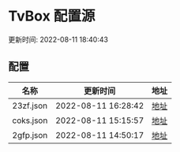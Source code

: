 
# TvBox 配置源

更新时间: 2022-08-11 18:40:43


## 配置

|   名称  | 更新时间  |地址  |
|  ----  | ----  |----  |
|  23zf.json | 2022-08-11 16:28:42 |[地址](https://box.okeybox.top/tv/23zf.json) |
|  coks.json | 2022-08-11 15:15:57 |[地址](https://box.okeybox.top/tv/coks.json) |
|  2gfp.json | 2022-08-11 14:50:17 |[地址](https://box.okeybox.top/tv/2gfp.json) |
  
    
